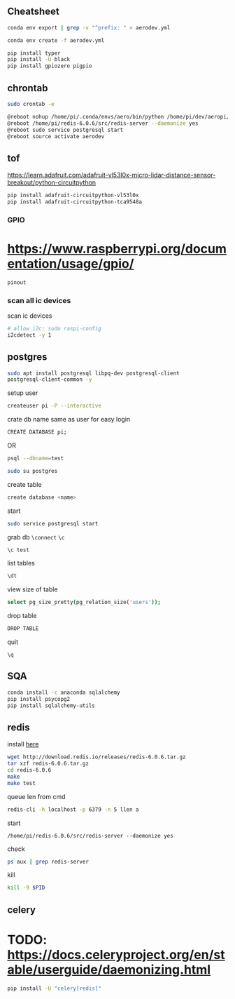 ## Cheatsheet

```bash
conda env export | grep -v "^prefix: " > aerodev.yml
```

```bash
conda env create -f aerodev.yml
```

```bash
pip install typer
pip install -U black
pip install gpiozero pigpio

```

## chrontab
```bash
sudo crontab -e
```

```bash
@reboot nohup /home/pi/.conda/envs/aero/bin/python /home/pi/dev/aeropi/main.py &
@reboot /home/pi/redis-6.0.6/src/redis-server --daemonize yes
@reboot sudo service postgresql start
@reboot source activate aerodev
```


## tof

https://learn.adafruit.com/adafruit-vl53l0x-micro-lidar-distance-sensor-breakout/python-circuitpython

```bash
pip install adafruit-circuitpython-vl53l0x
pip install adafruit-circuitpython-tca9548a
```

### GPIO
# https://www.raspberrypi.org/documentation/usage/gpio/
```bash
pinout
```

### scan all ic devices

scan ic devices
```bash
# allow i2c: sudo raspi-config
i2cdetect -y 1
```


## postgres
```bash
sudo apt install postgresql libpq-dev postgresql-client
postgresql-client-common -y
```

setup user
```bash
createuser pi -P --interactive
```

crate db name same as user for easy login
```bash
CREATE DATABASE pi;
```

OR
```bash
psql --dbname=test
```

```bash
sudo su postgres
```

create table
```bash
create database <name>
```

start
```bash
sudo service postgresql start
```

grab db
`\connect` `\c` <name>
```bash
\c test
```

list tables
```bash
\dt
```

view size of table
```bash
select pg_size_pretty(pg_relation_size('users'));
```

drop table
```bash
DROP TABLE
```
quit
```
\q
```

## SQA
```bash
conda install -c anaconda sqlalchemy
pip install psycopg2
pip install sqlalchemy-utils
```


## redis

install [here](https://amalgjose.com/2020/08/11/how-to-install-redis-in-raspberry-pi/)
```bash
wget http://download.redis.io/releases/redis-6.0.6.tar.gz
tar xzf redis-6.0.6.tar.gz
cd redis-6.0.6
make
make test
```

queue len from cmd
```bash
redis-cli -h localhost -p 6379 -n 5 llen a
```

start
```
/home/pi/redis-6.0.6/src/redis-server --daemonize yes
```

check
```bash
ps aux | grep redis-server
```

kill
```bash
kill -9 $PID
```

## celery

# TODO: https://docs.celeryproject.org/en/stable/userguide/daemonizing.html

```bash
pip install -U "celery[redis]"
```